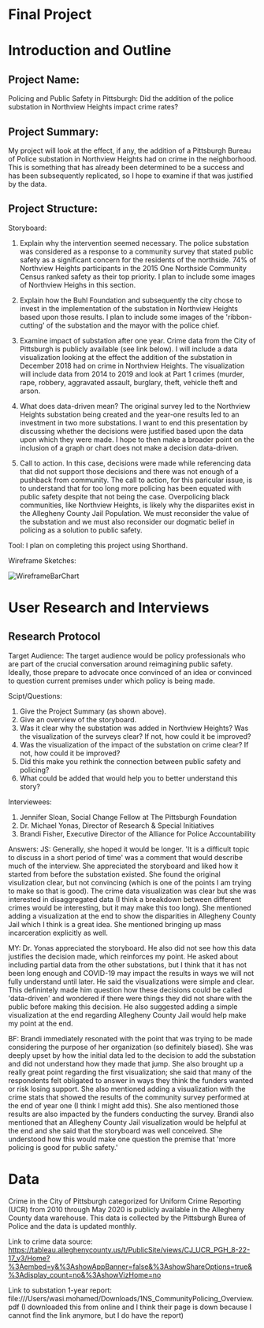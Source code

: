 # Final Project

# Introduction and Outline

## Project Name: 
Policing and Public Safety in Pittsburgh: Did the addition of the police substation in Northview Heights impact crime rates?

## Project Summary: 
My project will look at the effect, if any, the addition of a Pittsburgh Bureau of Police substation in Northview Heights had on crime in the neighborhood. This is something that has already been determined to be a success and has been subsequently replicated, so I hope to examine if that was justified by the data. 

## Project Structure: 

Storyboard:
1. Explain why the intervention seemed necessary. The police substation was considered as a response to a community survey that stated public safety as a significant concern for the residents of the northside. 74% of Northview Heights participants in the 2015 One Northside Community Census ranked safety as their top priority. I plan to include some images of Northview Heighs in this section. 

2. Explain how the Buhl Foundation and subsequently the city chose to invest in the implementation of the substation in Northview Heights based upon those results. I plan to include some images of the 'ribbon-cutting' of the substation and the mayor with the police chief. 

3. Examine impact of substation after one year. Crime data from the City of Pittsburgh is publicly available (see link below). I will include a data visualization looking at the effect the addition of the substation in December 2018 had on crime in Northview Heights. The visualization will include data from 2014 to 2019 and look at Part 1 crimes (murder, rape, robbery, aggravated assault, burglary, theft, vehicle theft and arson.

4. What does data-driven mean? The original survey led to the Northview Heights substation being created and the year-one results led to an investment in two more substations. I want to end this presentation by discussing whether the decisions were justified based upon the data upon which they were made. I hope to then make a broader point on the inclusion of a graph or chart does not make a decision data-driven.

5. Call to action. In this case, decisions were made while referencing data that did not support those decisions and there was not enough of a pushback from community. The call to action, for this paricular issue, is to understand that for too long more policing has been equated with public safety despite that not being the case. Overpolicing black communities, like Northview Heights, is likely why the dispariites exist in the Allegheny County Jail Population. We must reconsider the value of the substation and we must also reconsider our dogmatic belief in policing as a solution to public safety. 

Tool: I plan on completing this project using Shorthand. 

Wireframe Sketches: 

![WireframeBarChart](https://user-images.githubusercontent.com/68036976/88978647-1bb11300-d28e-11ea-9104-0f19a24f5409.jpg)

# User Research and Interviews

## Research Protocol
Target Audience: 
The target audience would be policy professionals who are part of the crucial conversation around reimagining public safety. Ideally, those prepare to advocate once convinced of an idea or convinced to question current premises under which policy is being made. 

Scipt/Questions:
1. Give the Project Summary (as shown above).
2. Give an overview of the storyboard. 
3. Was it clear why the substation was added in Northview Heights? Was the visualization of the surveys clear? If not, how could it be improved? 
4. Was the visualization of the impact of the substation on crime clear? If not, how could it be improved? 
5. Did this make you rethink the connection between public safety and policing? 
6. What could be added that would help you to better understand this story? 

Interviewees: 
1. Jennifer Sloan, Social Change Fellow at The Pittsburgh Foundation
2. Dr. Michael Yonas, Director of Research & Special Initiatives
3. Brandi Fisher, Executive Director of the Alliance for Police Accountability 

Answers:
JS: Generally, she hoped it would be longer. 'It is a difficult topic to discuss in a short period of time' was a comment that would describe much of the interview. She appreciated the storyboard and liked how it started from before the substation existed. She found the original visulization clear, but not convincing (which is one of the points I am trying to make so that is good). The crime data visualization was clear but she was interested in disaggregated data (I think a breakdown between different crimes would be interesting, but it may make this too long). She mentioned adding a visualization at the end to show the disparities in Allegheny County Jail which I think is a great idea. She mentioned bringing up mass incarceration explicitly as well. 

MY: Dr. Yonas appreciated the storyboard. He also did not see how this data justifies the decision made, which reinforces my point. He asked about including partial data from the other substations, but I think that it has not been long enough and COVID-19 may impact the results in ways we will not fully understand until later. He said the visualizations were simple and clear. This definintely made him question how these decisions could be called 'data-driven' and wondered if there were things they did not share with the public before making this decision. He also suggested adding a simple visualization at the end regarding Allegheny County Jail would help make my point at the end. 

BF: Brandi immediately resonated with the point that was trying to be made considering the purpose of her organization (so definitely biased). She was deeply upset by how the initial data led to the decision to add the substation and did not understand how they made that jump. She also brought up a really great point regarding the first visualization; she said that many of the respondents felt obligated to answer in ways they think the funders wanted or risk losing support. She also mentioned adding a visualization with the crime stats that showed the results of the community survey performed at the end of year one (I think I might add this). She also mentioned those results are also impacted by the funders conducting the survey. Brandi also mentioned that an Allegheny County Jail visualization would be helpful at the end and she said that the storyboard was well conceived. She understood how this would make one question the premise that 'more policing is good for public safety.'

# Data
Crime in the City of Pittsburgh categorized for Uniform Crime Reporting (UCR) from 2010 through May 2020 is publicly available in the Allegheny County data warehouse. This data is collected by the Pittsburgh Burea of Police and the data is updated monthly. 

Link to crime data source: https://tableau.alleghenycounty.us/t/PublicSite/views/CJ_UCR_PGH_8-22-17_v3/Home?%3Aembed=y&%3AshowAppBanner=false&%3AshowShareOptions=true&%3Adisplay_count=no&%3AshowVizHome=no

Link to substation 1-year report: file:///Users/wasi.mohamed/Downloads/1NS_CommunityPolicing_Overview.pdf (I downloaded this from online and I think their page is down because I cannot find the link anymore, but I do have the report)

